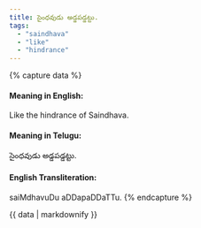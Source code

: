 ```yaml
---
title: సైంధవుడు అడ్డపడ్డట్టు.
tags:
  - "saindhava"
  - "like"
  - "hindrance"
---
```


{% capture data %}
#### Meaning in English:
Like the hindrance of Saindhava.

#### Meaning in Telugu:
సైంధవుడు అడ్డపడ్డట్టు.

#### English Transliteration:
saiMdhavuDu aDDapaDDaTTu.
{% endcapture %}

{{ data | markdownify }}


